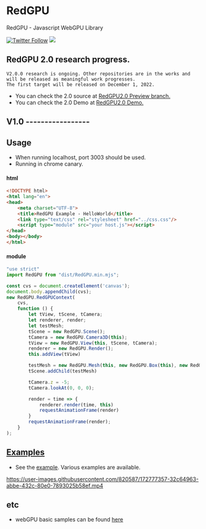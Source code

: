 # RedGPU
RedGPU - Javascript WebGPU Library
<p>
  <a href="https://twitter.com/redcamel15"><img src="https://img.shields.io/twitter/follow/redcamel15.svg?style=social" alt="Twitter Follow" /></a>
  <a href="LICENSE.md"><img src="https://img.shields.io/github/license/sourcerer-io/hall-of-fame.svg?colorB=ff0000"></a>
</p>


## RedGPU 2.0 research progress.
```
V2.0.0 research is ongoing. Other repositories are in the works and will be released as meaningful work progresses.
The first target will be released on December 1, 2022.
```
- You can check the 2.0 source at [RedGPU2.0 Preview branch.](https://github.com/redcamel/RedGPU/tree/preview2.0)</a>
- You can check the 2.0 Demo at [RedGPU2.0 Demo.](https://redcamel.github.io/Rnd_Doc/host/index.html)</a>

## V1.0 -----------------
## Usage
- When running localhost, port 3003 should be used.
- Running in chrome canary.
#### html
```html
<!DOCTYPE html>
<html lang="en">
<head>
    <meta charset="UTF-8">
    <title>RedGPU Example - HelloWorld</title>
    <link type="text/css" rel="stylesheet" href="../css.css"/>
    <script type="module" src="your host.js"></script>
</head>
<body></body>
</html>
```

#### module
```javascript
"use strict"
import RedGPU from "dist/RedGPU.min.mjs";

const cvs = document.createElement('canvas');
document.body.appendChild(cvs);
new RedGPU.RedGPUContext(
	cvs,
	function () {
		let tView, tScene, tCamera;
		let renderer, render;
		let testMesh;
		tScene = new RedGPU.Scene();
		tCamera = new RedGPU.Camera3D(this);
		tView = new RedGPU.View(this, tScene, tCamera);
		renderer = new RedGPU.Render();
		this.addView(tView)

		testMesh = new RedGPU.Mesh(this, new RedGPU.Box(this), new RedGPU.ColorMaterial(this))
		tScene.addChild(testMesh)

		tCamera.z = -5;
		tCamera.lookAt(0, 0, 0);

		render = time => {
			renderer.render(time, this)
			requestAnimationFrame(render)
		}
		requestAnimationFrame(render);
	}
);
```
## [Examples](https://redcamel.github.io/RedGPU/examples/)
   - See the [example](https://redcamel.github.io/RedGPU/examples/). Various examples are available.



https://user-images.githubusercontent.com/820587/172777357-32c64963-abbe-432c-80e0-7893025b58ef.mp4


## etc
 - webGPU basic samples can be found [here](https://github.com/redcamel/webgpu)
